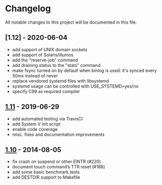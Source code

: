 # Changelog
All notable changes to this project will be documented in this file.

## [1.12] - 2020-06-04

- add support of UNIX domain sockets
- add support of Solaris/illumos
- add the "reserve-job" command
- add draining status to the "stats" command
- make fsync turned on by default when binlog is used: it's synced every 50ms instead of never
- replace vendored systemd files with libsystemd
- systemd usage can be controlled with USE_SYSTEMD=yes/no
- specify C99 as required compiler

## [1.11] - 2019-06-29

- add automated testing via TravisCI
- add System V init script
- enable code coverage
- misc. fixes and documentation improvements

## [1.10] - 2014-08-05

- fix crash on suspend or other EINTR (#220)
- document touch command’s TTR reset (#188)
- add some basic benchmark tests
- add DESTDIR support to Makefile


[unreleased]: https://github.com/beanstalkd/beanstalkd/compare/v1.11...HEAD
[1.11]:       https://github.com/beanstalkd/beanstalkd/compare/v1.10...v1.11
[1.10]:       https://github.com/beanstalkd/beanstalkd/compare/v1.9...v1.10
